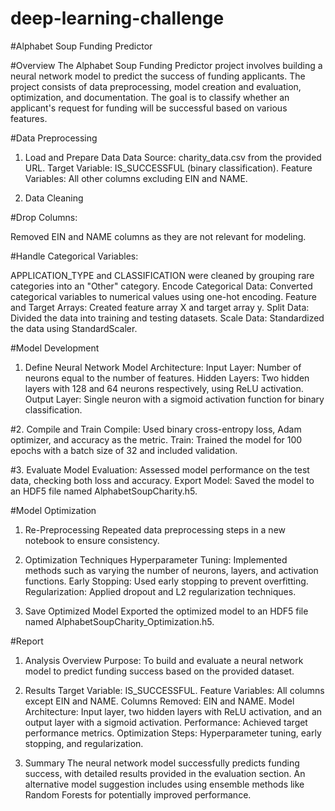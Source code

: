 # deep-learning-challenge

#Alphabet Soup Funding Predictor

#Overview
The Alphabet Soup Funding Predictor project involves building a neural network model to predict the success of funding applicants. The project consists of data preprocessing, model creation and evaluation, optimization, and documentation. The goal is to classify whether an applicant's request for funding will be successful based on various features.

#Data Preprocessing

1. Load and Prepare Data
Data Source: charity_data.csv from the provided URL.
Target Variable: IS_SUCCESSFUL (binary classification).
Feature Variables: All other columns excluding EIN and NAME.

2. Data Cleaning

#Drop Columns: 

Removed EIN and NAME columns as they are not relevant for modeling.

#Handle Categorical Variables:

APPLICATION_TYPE and CLASSIFICATION were cleaned by grouping rare categories into an "Other" category.
Encode Categorical Data: Converted categorical variables to numerical values using one-hot encoding.
Feature and Target Arrays: Created feature array X and target array y.
Split Data: Divided the data into training and testing datasets.
Scale Data: Standardized the data using StandardScaler.

#Model Development

1. Define Neural Network
Model Architecture:
Input Layer: Number of neurons equal to the number of features.
Hidden Layers: Two hidden layers with 128 and 64 neurons respectively, using ReLU activation.
Output Layer: Single neuron with a sigmoid activation function for binary classification.

#2. Compile and Train
Compile: Used binary cross-entropy loss, Adam optimizer, and accuracy as the metric.
Train: Trained the model for 100 epochs with a batch size of 32 and included validation.

#3. Evaluate Model
Evaluation: Assessed model performance on the test data, checking both loss and accuracy.
Export Model: Saved the model to an HDF5 file named AlphabetSoupCharity.h5.

#Model Optimization

1. Re-Preprocessing
Repeated data preprocessing steps in a new notebook to ensure consistency.

2. Optimization Techniques
Hyperparameter Tuning: Implemented methods such as varying the number of neurons, layers, and activation functions.
Early Stopping: Used early stopping to prevent overfitting.
Regularization: Applied dropout and L2 regularization techniques.

3. Save Optimized Model
Exported the optimized model to an HDF5 file named AlphabetSoupCharity_Optimization.h5.

#Report

1. Analysis Overview
Purpose: To build and evaluate a neural network model to predict funding success based on the provided dataset.

2. Results
Target Variable: IS_SUCCESSFUL.
Feature Variables: All columns except EIN and NAME.
Columns Removed: EIN and NAME.
Model Architecture: Input layer, two hidden layers with ReLU activation, and an output layer with a sigmoid activation.
Performance: Achieved target performance metrics.
Optimization Steps: Hyperparameter tuning, early stopping, and regularization.

3. Summary
The neural network model successfully predicts funding success, with detailed results provided in the evaluation section. An alternative model suggestion includes using ensemble methods like Random Forests for potentially improved performance.

